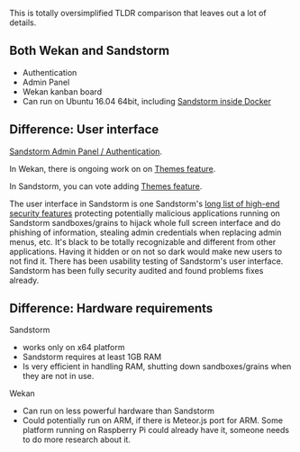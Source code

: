 This is totally oversimplified TLDR comparison that leaves out a lot of details.

## Both Wekan and Sandstorm

* Authentication
* Admin Panel
* Wekan kanban board
* Can run on Ubuntu 16.04 64bit, including [Sandstorm inside Docker](https://docs.sandstorm.io/en/latest/install/#option-6-using-sandstorm-within-docker)

## Difference: User interface

[Sandstorm Admin Panel / Authentication](https://discourse.wekan.io/t/sso-passing-variables-through-url/493/8).

In Wekan, there is ongoing work on on [Themes feature](https://github.com/wekan/wekan/issues/781).

In Sandstorm, you can vote adding [Themes feature](https://github.com/sandstorm-io/sandstorm/issues/1713#issuecomment-301274498).

The user interface in Sandstorm is one Sandstorm's [long list of high-end security features](https://docs.sandstorm.io/en/latest/using/security-practices/) protecting potentially malicious applications running on Sandstorm sandboxes/grains to hijack whole full screen interface and do phishing of information, stealing admin credentials when replacing admin menus, etc. It's black to be totally recognizable and different from other applications. Having it hidden or on not so dark would make new users to not find it. There has been usability testing of Sandstorm's user interface. Sandstorm has been fully security audited and found problems fixes already.

## Difference: Hardware requirements

Sandstorm
* works only on x64 platform
* Sandstorm requires at least 1GB RAM
* Is very efficient in handling RAM, shutting down sandboxes/grains when they are not in use.

Wekan
* Can run on less powerful hardware than Sandstorm
* Could potentially run on ARM, if there is Meteor.js port for ARM. Some platform running on Raspberry Pi could already have it, someone needs to do more research about it.